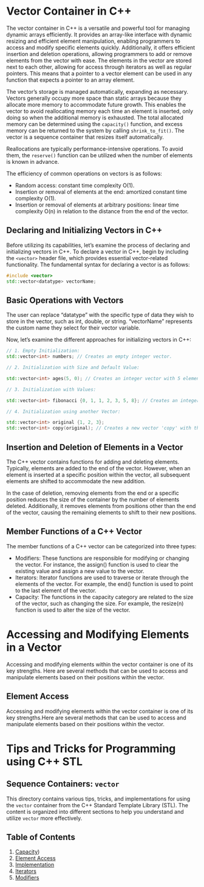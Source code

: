 # Vector Container in C++

The vector container in C++ is a versatile and powerful tool for managing dynamic arrays efficiently. It provides an array-like interface with dynamic resizing and efficient element manipulation, enabling programmers to access and modify specific elements quickly. Additionally, it offers efficient insertion and deletion operations, allowing programmers to add or remove elements from the vector with ease. The elements in the vector are stored next to each other, allowing for access through iterators as well as regular pointers. This means that a pointer to a vector element can be used in any function that expects a pointer to an array element.

The vector’s storage is managed automatically, expanding as necessary. Vectors generally occupy more space than static arrays because they allocate more memory to accommodate future growth. This enables the vector to avoid reallocating memory each time an element is inserted, only doing so when the additional memory is exhausted. The total allocated memory can be determined using the `capacity()` function, and excess memory can be returned to the system by calling `shrink_to_fit()`. The vector is a sequence container that resizes itself automatically.

Reallocations are typically performance-intensive operations. To avoid them, the `reserve()` function can be utilized when the number of elements is known in advance.

The efficiency of common operations on vectors is as follows:

- Random access: constant time complexity O(1).
- Insertion or removal of elements at the end: amortized constant time complexity O(1).
- Insertion or removal of elements at arbitrary positions: linear time complexity O(n) in relation to the distance from the end of the vector.

## Declaring and Initializing Vectors in C++

Before utilizing its capabilities, let’s examine the process of declaring and initializing vectors in C++. To declare a vector in C++, begin by including the `<vector>` header file, which provides essential vector-related functionality. The fundamental syntax for declaring a vector is as follows:

```cpp
#include <vector>
std::vector<datatype> vectorName;
```

## Basic Operations with Vectors

The user can replace “datatype” with the specific type of data they wish to store in the vector, such as int, double, or string. “vectorName” represents the custom name they select for their vector variable.

Now, let’s examine the different approaches for initializing vectors in C++:

```cpp
// 1. Empty Initialization:
std::vector<int> numbers; // Creates an empty integer vector.

// 2. Initialization with Size and Default Value:

std::vector<int> ages(5, 0); // Creates an integer vector with 5 elements, all initialized to 0

// 3. Initialization with Values:

std::vector<int> fibonacci {0, 1, 1, 2, 3, 5, 8}; // Creates an integer vector with given values.

// 4. Initialization using another Vector:

std::vector<int> original {1, 2, 3};
std::vector<int> copy(original); // Creates a new vector 'copy' with the same elements as 'original'.\

```

## Insertion and Deletion of Elements in a Vector

The C++ vector contains functions for adding and deleting elements. Typically, elements are added to the end of the vector. However, when an element is inserted at a specific position within the vector, all subsequent elements are shifted to accommodate the new addition.

In the case of deletion, removing elements from the end or a specific position reduces the size of the container by the number of elements deleted. Additionally, it removes elements from positions other than the end of the vector, causing the remaining elements to shift to their new positions.

## Member Functions of a C++ Vector

The member functions of a C++ vector can be categorized into three types:

- Modifiers: These functions are responsible for modifying or changing the vector. For instance, the assign() function is used to clear the existing value and assign a new value to the vector.
- Iterators: Iterator functions are used to traverse or iterate through the elements of the vector. For example, the end() function is used to point to the last element of the vector.
- Capacity: The functions in the capacity category are related to the size of the vector, such as changing the size. For example, the resize(n) function is used to alter the size of the vector.

# Accessing and Modifying Elements in a Vector

Accessing and modifying elements within the vector container is one of its key strengths. Here are several methods that can be used to access and manipulate elements based on their positions within the vector. 

## Element Access

Accessing and modifying elements within the vector container is one of its key strengths.Here are several methods that can be used to access and manipulate elements based on their positions within the vector.

# Tips and Tricks for Programming using C++ STL

## Sequence Containers: `vector`

This directory contains various tips, tricks, and implementations for using the `vector` container from the C++ Standard Template Library (STL). The content is organized into different sections to help you understand and utilize `vector` more effectively.

## Table of Contents

1. [Capacity](https://github.com/nitishhsinghhh/Tips-and-Tricks-for-Programming-using-Cpp/tree/main/STL/Containers%20/Sequence_containers/vector/Capacity%20))
2. [Element Access](https://github.com/nitishhsinghhh/Tips-and-Tricks-for-Programming-using-Cpp/tree/main/STL/Containers%20/Sequence_containers/vector/Element_Access)
3. [Implementation](https://github.com/nitishhsinghhh/Tips-and-Tricks-for-Programming-using-Cpp/tree/main/STL/Containers%20/Sequence_containers/vector/Implementation)
4. [Iterators](https://github.com/nitishhsinghhh/Tips-and-Tricks-for-Programming-using-Cpp/tree/main/STL/Containers%20/Sequence_containers/vector/Iterators)
5. [Modifiers](https://github.com/nitishhsinghhh/Tips-and-Tricks-for-Programming-using-Cpp/tree/main/STL/Containers%20/Sequence_containers/vector/Modifiers%20)
